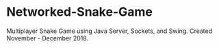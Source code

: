 # Networked-Snake-Game
Multiplayer Snake Game using Java Server, Sockets, and Swing. Created November - December 2018. 
